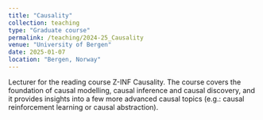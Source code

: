 ```yaml
---
title: "Causality"
collection: teaching
type: "Graduate course"
permalink: /teaching/2024-25_Causality
venue: "University of Bergen"
date: 2025-01-07
location: "Bergen, Norway"
---
```


Lecturer for the reading course Z-INF Causality. The course covers the foundation of causal modelling, causal inference and causal discovery, and it provides insights into a few more advanced causal topics (e.g.: causal reinforcement learning or causal abstraction).
